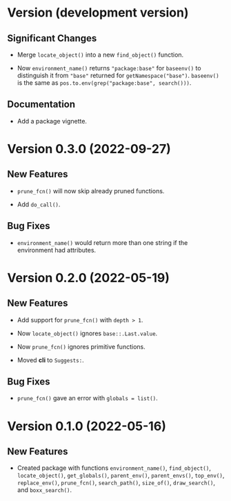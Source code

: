 # Version (development version)

## Significant Changes

 * Merge `locate_object()` into a new `find_object()` function.

 * Now `environment_name()` returns `"package:base"` for `baseenv()`
   to distinguish it from `"base"` returned for
   `getNamespace("base")`.  `baseenv()` is the same as
   `pos.to.env(grep("package:base", search()))`.
   
## Documentation

 * Add a package vignette.


# Version 0.3.0 (2022-09-27)

## New Features

* `prune_fcn()` will now skip already pruned functions.

* Add `do_call()`.

## Bug Fixes

* `environment_name()` would return more than one string if
  the environment had attributes.
  

# Version 0.2.0 (2022-05-19)

## New Features

* Add support for `prune_fcn()` with `depth > 1`.

* Now `locate_object()` ignores `base::.Last.value`.

* Now `prune_fcn()` ignores primitive functions.

* Moved **cli** to `Suggests:`.


## Bug Fixes

* `prune_fcn()` gave an error with `globals = list()`.


# Version 0.1.0 (2022-05-16)

## New Features

* Created package with functions `environment_name()`, `find_object()`,
  `locate_object()`, `get_globals()`, `parent_env()`, `parent_envs()`,
  `top_env()`, `replace_env()`, `prune_fcn()`, `search_path()`,
  `size_of()`, `draw_search()`, and `boxx_search()`.


